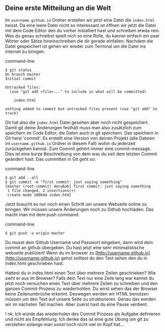 ## Deine erste Mitteilung an die Welt

Im `username.github.io` Ordner erstellen wir jetzt eine Datei die `index.html` heisst. Da eine leere Datei nicht so interessant ist öffnen wir jetzt die Datei mit dem Code Editor den du vorher installiert hast und schreiben etwas rein. Was du genau schreibst spielt nich so eine Rolle, du kannst einfach ein paar Wörter oder Sätze hineinschreiben die dir gerade einfallen. Nachdem die Datei gespeichert ist gehen wir wieder zum Terminal um die Datei ins internet zu bringen.

command-line

```
$ git status
On branch master
Initial commit

Untracked files:
  (use "git add <file>..." to include in what will be committed)

    index.html

nothing added to commit but untracked files present (use "git add" to track)
```

Git hat also die `index.html` Datei gesehen aber noch nicht gespeichert. Damit git deine Änderungen festhält muss man also zusätzlich zum speichern im Code Editor, die Daten auch in git speichern. Das speichern in Git heist 'commit'. Es erstellt eine Version von deinen Projekt \(alle Dateien im `username.github.io` Ordner in diesem Fall\) wohin du jederzeit zurückgehen kannst. Zum Commit gehört immer eine commit-message. Dies ist eine kurze Beschreibung von dem was du seit dem letzten Commit geändert hast. Das committen in Git geht so:

command-line

```
$ git add --all
$ git commit -m "first commit: just saying something"
[master (root-commit) 4eca6ab] first commit: just saying something
 1 file changed, 2 insertions(+)
 create mode 100644 index.html
```

Jetzt braucht es nur noch einen Schritt um unsere Webseite online zu bringen. Wir müssen unsere Änderungen noch zu Github hochladen. Das macht man mit dem push command:

command-line

```
$ git push -u origin master
```

Du musst dein Github Username und Passwort eingeben, dann wird dein commit an github übergeben. Du hast jetzt eine sehr minimalistische webseite publiziert! Wenn du im browser zu [http://username.github.io](http://username.github.io) gehst solltest du den Text sehen den du in index.html geschrieben hast.

Hattest du in index.html einen Text über mehrere Zeilen geschrieben? Wie sieht er aus im Browser? Falls dein Text nur eine Zeile lang war kannst du jetzt noch versuchen einen Text über mehrere Zeilen zu schreiben und den ganzen Commit-Prozess zu wiederhohlen. Du wirst sehen das der Browser keine Zeilenumbrüche erkennt. Deswegen werden wir HTML benutzen müssen um den Text auf unsere Seite zu strukturieren. Genau das werden wir im nächsten Teil machen. Aber zuerst hast du eine Pause verdient.

! nk: Ich würde das wiederholen des Commit Prozess als Aufgabe definieren und nicht als Empfehlung. Ich denke das ist eine gute Übung um git zu verstehen solange man sonst noch nicht viel im Kopf hat...

